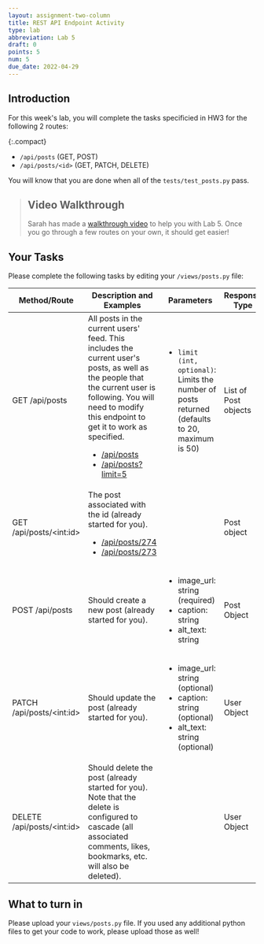 ```yaml
---
layout: assignment-two-column
title: REST API Endpoint Activity
type: lab
abbreviation: Lab 5
draft: 0
points: 5
num: 5
due_date: 2022-04-29
---
```


<style>
    .compact li {
        margin-bottom: 2px;
        line-height: 1.5em;
    }
    table li {
        margin-bottom: 0px;
    }
</style>

## Introduction
For this week's lab, you will complete the tasks specificied in HW3 for the following 2 routes:

{:.compact}
* `/api/posts` (GET, POST)
* `/api/posts/<id>` (GET, PATCH, DELETE)

You will know that you are done when all of the `tests/test_posts.py` pass.

> ## Video Walkthrough 
> Sarah has made a <a href="https://northwestern.hosted.panopto.com/Panopto/Pages/Viewer.aspx?id=8650908c-09d7-48a4-b255-ae8300f78475" target="_blank">walkthrough video</a> to help you with Lab 5. Once you go through a few routes on your own, it should get easier!

## Your Tasks
Please complete the following tasks by editing your `/views/posts.py` file:

<table>
    <thead>
        <tr>
            <th>Method/Route</th>
            <th>Description and Examples</th>
            <th>Parameters</th>
            <th>Response Type</th>
            <th>Points</th>
        </tr>
    </thead>
    <tbody>
        <tr>
            <td>GET /api/posts</td>
            <td>
                All posts in the current users' feed. This includes the current user's posts, as well as the people that the current user is following. You will need to modify this endpoint to get it to work as specified.
                <ul>
                    <li><a href="https://photoapp-spring.herokuapp.com/api/posts">/api/posts</a></li>
                    <li><a href="https://photoapp-spring.herokuapp.com/api/posts?limit=5">/api/posts?limit=5</a></li>
                </ul>
            </td>
            <td>
                <ul>
                    <li><code class="highlighter-rouge">limit (int, optional)</code>: Limits the number of posts returned (defaults to 20, maximum is 50)</li>
                </ul>
            </td>
            <td>List of Post objects</td>
            <td>2</td>
        </tr>
        <tr>
            <td>GET /api/posts/&lt;int:id&gt;</td>
            <td>
                The post associated with the id (already started for you).
                <ul>
                    <li><a href="https://photoapp-spring.herokuapp.com/api/posts/274">/api/posts/274</a></li>
                    <li><a href="https://photoapp-spring.herokuapp.com/api/posts/273">/api/posts/273</a></li>
                </ul>
            </td>
            <td></td>
            <td>Post object</td>
            <td>1</td>
        </tr>
        <tr>
            <td>POST /api/posts</td>
            <td>
                Should create a new post (already started for you).
            </td>
            <td>
                <ul>
                    <li>image_url: string (required)</li>
                    <li>caption: string</li>
                    <li>alt_text: string</li>
                </ul>
            </td>
            <td>Post Object</td>
            <td>2</td>
        </tr>
        <tr>
            <td>PATCH /api/posts/&lt;int:id&gt;</td>
            <td>
                Should update the post (already started for you).
            </td>
            <td>
                <ul>
                    <li>image_url: string (optional)</li>
                    <li>caption: string (optional)</li>
                    <li>alt_text: string (optional)</li>
                </ul>
            </td>
            <td>User Object</td>
            <td>1</td>
        </tr>
        <tr>
            <td>DELETE /api/posts/&lt;int:id&gt;</td>
            <td>
                Should delete the post (already started for you).
                Note that the delete is configured to cascade (all associated comments, likes, bookmarks, etc. will also be deleted).
            </td>
            <td></td>
            <td>User Object</td>
            <td>1</td>
        </tr>
    </tbody>
</table>

## What to turn in
Please upload your `views/posts.py` file. If you used any additional python files to get your code to work, please upload those as well!